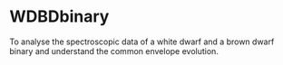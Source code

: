 # WDBDbinary
To analyse the spectroscopic data of a white dwarf and a brown dwarf binary and understand the common envelope evolution. 
